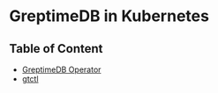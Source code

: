 # GreptimeDB in Kubernetes

## Table of Content

- [GreptimeDB Operator][1]
- [gtctl][2]

[1]: <./operator.md>
[2]: <./gtctl.md>
